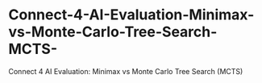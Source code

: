 # Connect-4-AI-Evaluation-Minimax-vs-Monte-Carlo-Tree-Search-MCTS-
Connect 4 AI Evaluation: Minimax vs Monte Carlo Tree Search (MCTS)
